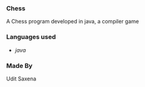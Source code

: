 ### Chess 
A Chess program developed in java, a compiler game 

### Languages used 
- _java_

### Made By 
Udit Saxena
